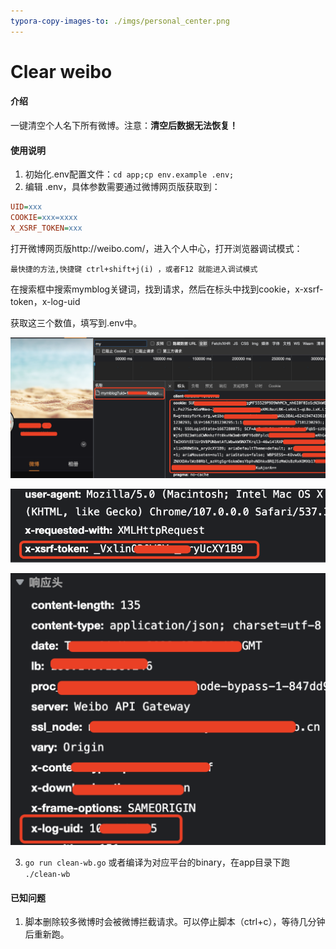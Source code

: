 ```yaml
---
typora-copy-images-to: ./imgs/personal_center.png
---
```


# Clear weibo

#### 介绍  
一键清空个人名下所有微博。注意：**清空后数据无法恢复！**

#### 使用说明  
1. 初始化.env配置文件：`cd app;cp env.example .env;`
2. 编辑 .env，具体参数需要通过微博网页版获取到：
```ini
UID=xxx
COOKIE=xxx=xxxx
X_XSRF_TOKEN=xxx
```
打开微博网页版http://weibo.com/，进入个人中心，打开浏览器调试模式：

`最快捷的方法,快捷键 ctrl+shift+j(i) ，或者F12 就能进入调试模式`

在搜索框中搜索mymblog关键词，找到请求，然后在标头中找到cookie，x-xsrf-token，x-log-uid

获取这三个数值，填写到.env中。

![personal](./imgs/personal.png)

![personal_center](./imgs/xsrf_token.png)

![personal_center](./imgs/uid.png)


3. `go run clean-wb.go`
   或者编译为对应平台的binary，在app目录下跑 `./clean-wb`

#### 已知问题  
1. 脚本删除较多微博时会被微博拦截请求。可以停止脚本（ctrl+c），等待几分钟后重新跑。

